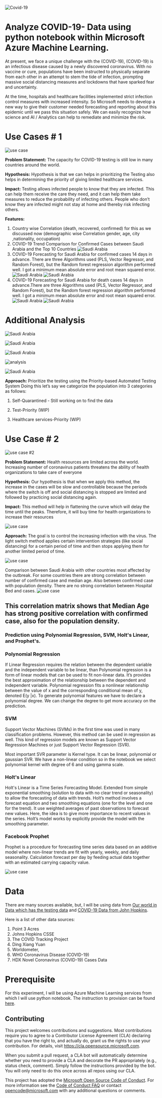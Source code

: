![Covid-19](Images/covid-19.png)


# Analyze COVID-19- Data using python notebook within Microsoft Azure Machine Learning.
At present, we face a unique challenge with the (COVID-19), (COVID-19) is an infectious disease caused by a newly discovered coronavirus. With no vaccine or cure, populations have been instructed to physically separate from each other in an attempt to stem the tide of infection, prompting massive social distancing measures and lockdowns that have sparked fear and uncertainty.

At the time, hospitals and healthcare facilities implemented strict infection control measures with increased intensity. So Microsoft needs to develop a new way to give their customer needed forecasting and reporting about this epidemic until we pass this situation safely. We can easily recognize how science and AI / Analytics can help to remediate and minimize the risk.

# Use Cases # 1

![use case](Images/testing.jpg)

**Problem Statement:**
The capacity for COVID-19 testing is still low in many countries around the world. 

**Hypothesis:**
Hypothesis is that we can helps in prioritizing the Testing also helps in determining the priority of giving limited healthcare services.

**Impact:**
Testing allows infected people to know that they are infected. This can help them receive the care they need, and it can help them take measures to reduce the probability of infecting others. People who don’t know they are infected might not stay at home and thereby risk infecting others.

**Features:**
1) Country wise Correlation (death, recovered, confirmed) for this as we discussed now (demographic wise Correlation gender, age, city ,nationality, occupation)
2) COVID-19 Trend Comparison for Confirmed Cases between Saudi Arabia and the Top 10 Countries
![Saudi Arabia](Images/Trend.png)
3) COVID-19 Forecasting for Saudi Arabia for confirmed cases 14 days in advance. There are three Algorithms used (PLS, Vector Regressor, and Random Forest), but the Random forest regression algorithm performed well. I got a minimum mean absolute error and root mean squared error.
![Saudi Arabia](Images/random.png)
![Saudi Arabia](Images/cases.png)
4) COVID-19 Forecasting for Saudi Arabia for death cases 14 days in advance.There are three Algorithms used (PLS, Vector Regressor, and Random Forest), but the Random forest regression algorithm performed well. I got a minimum mean absolute error and root mean squared error.
![Saudi Arabia](Images/deathrandom.png)
![Saudi Arabia](Images/death.png)

# Additional Analysis 

![Saudi Arabia](Images/Continent.png)

![Saudi Arabia](Images/KSA.png)

![Saudi Arabia](Images/Mortality.png)

![analysis](Images/ROW.png)

![Saudi Arabia](Images/deaths.png)

**Approach:**
Prioritize the testing using the Priority-based Automated Testing System
Doing this let’s say we categorize the population into 3 categories as follows:
1) Self-Quarantined - Still working on to find the data

2) Test-Priority (WIP)


3) Healthcare services-Priority (WIP)

# Use Case # 2 
![use case #2](Images/social.jpg)

**Problem Statement:**
Health resources are limited across the world. Increasing number of coronavirus patients threatens the ability of health organizations to take care of everyone

**Hypothesis:**
Our hypothesis is that when we apply this method, the increase in the cases will be slow and controllable because the periods where the switch is off and social distancing is stopped are limited and followed by practicing social distancing again.

**Impact:**
This method will help in flattening the curve which will delay the time until the peaks. Therefore, it will buy time for health organizations to increase their resources

![use case](Images/2plot.png)

**Approach:**
The goal is to control the increasing infection with the virus. The light switch method applies certain intervention strategies (like social distancing) for a certain period of time and then stops applying them for another limited period of time. 

![use case](Images/1plot.png)

Comparison between Saudi Arabia with other countries most affected by the outbreak. For some countries there are  strong correlation between number of confirmed case and median age. Also between confirmed case with population density. There are no strong correlation between Hospital Bed and cases.
![use case](Images/saudicomparison.jpg)

## This correlation matrix shows that Median Age has strong positive correlation with confirmed case, also for the population density.


### Prediction using Polynomial Regression, SVM, Holt's Linear, and Prophet's.

### Polynomial Regression
If Linear Regression requires the relation between the dependent variable and the independent variable to be linear, than Polynomial regression is a form of linear models that can be used to fit non-linear data. It’s provides the best approximation of the relationship between the dependent and independent variable. Polynomial regression fits a nonlinear relationship between the value of x and the corresponding conditional mean of y, denoted E(y |x). To generate polynomial features we have to declare a polynomial degree. We can change the degree to get more accuracy on the prediction.


### SVM
Support Vector Machines (SVMs) in the first time was used in many classification problems. However, this method can be used in regression as well. This kind of regression models
are known as Support Vector Regression Machines or just Support Vector Regression (SVR).

Most important SVR parameter is Kernel type. It can be linear, polynomial or gaussian SVR. We have a non-linear condition so in the notebook we select polynomial kernel with degree of 6 and using gamma scale.

### Holt's Linear
Holt's Linear  is a Time Series Forecasting Model. Extended from simple exponential smoothing (solution to data with no clear trend or seasonality) to allow the forecasting of data with trends. Holt’s method involves a forecast equation and two smoothing equations (one for the level and one for the trend). It use weighted averages of past observations to forecast new values. Here, the idea is to give more importance to recent values in the series. Holt’s model works by explicitly provide the model with the smoothing parameter.


### Facebook Prophet
Prophet is a procedure for forecasting time series data based on an additive model where non-linear trends are fit with yearly, weekly, and daily seasonality. Calculation forecast per day by feeding actual data together with an estimated carrying capacity value.

![use case](Images/outbreaksaudi.jpg)

# Data
There are many sources available, but, I will be using data from [Our world in Data which has the testing data](https://ourworldindata.org/coronavirus-testing) and [COVID-19 Data from John Hopkins](https://github.com/CSSEGISandData/COVID-19).

Here is a list of other data sources:
1) Point 3 Acres
2) Johns Hopkins CSSE
3) The COVID Tracking Project
4) Ding Xiang Yuan
5) Worldometer, 
6) WHO Coronavirus Disease (COVID-19)
7) HDX Novel Coronavirus (COVID-19) Cases Data

# Prerequisite
For this experiment, I will be using Azure Machine Learning services from which I will use python notebook. The instruction to provision can be found [here](https://azure.microsoft.com/en-us/resources/videos/provisioning-ml-workspaces-from-portal/).

## Contributing

This project welcomes contributions and suggestions.  Most contributions require you to agree to a
Contributor License Agreement (CLA) declaring that you have the right to, and actually do, grant us
the rights to use your contribution. For details, visit https://cla.opensource.microsoft.com.

When you submit a pull request, a CLA bot will automatically determine whether you need to provide
a CLA and decorate the PR appropriately (e.g., status check, comment). Simply follow the instructions
provided by the bot. You will only need to do this once across all repos using our CLA.

This project has adopted the [Microsoft Open Source Code of Conduct](https://opensource.microsoft.com/codeofconduct/).
For more information see the [Code of Conduct FAQ](https://opensource.microsoft.com/codeofconduct/faq/) or
contact [opencode@microsoft.com](mailto:opencode@microsoft.com) with any additional questions or comments.

